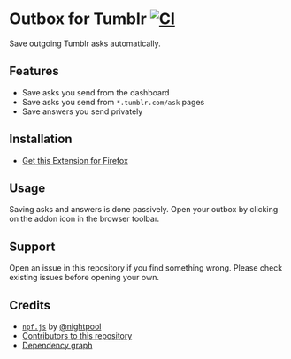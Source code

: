 # Outbox for Tumblr [![CI](https://github.com/AprilSylph/Outbox-for-Tumblr/actions/workflows/ci.yml/badge.svg)](https://github.com/AprilSylph/Outbox-for-Tumblr/actions/workflows/ci.yml)
Save outgoing Tumblr asks automatically.

## Features
- Save asks you send from the dashboard
- Save asks you send from `*.tumblr.com/ask` pages
- Save answers you send privately

## Installation
- [Get this Extension for Firefox](https://addons.mozilla.org/addon/outbox-for-tumblr/)

## Usage
Saving asks and answers is done passively. Open your outbox by clicking on the addon icon in the browser toolbar.

## Support
Open an issue in this repository if you find something wrong. Please check existing issues before opening your own.

## Credits
- [`npf.js`](https://gist.github.com/nightpool/2fd5c94ef222bf67f9ad58a7a739a26f) by [@nightpool](https://github.com/nightpool)
- [Contributors to this repository](https://github.com/AprilSylph/Outbox-for-Tumblr/graphs/contributors)
- [Dependency graph](https://github.com/AprilSylph/Outbox-for-Tumblr/network/dependencies)
